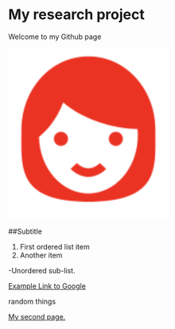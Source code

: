 # My research project

Welcome to my Github page

<img src="images/image.png?raw=true"/>

##Subtitle

1. First ordered list item
2. Another item 

-Unordered sub-list.

[Example Link to Google](https://www.google.com)

random things

[My second page.](https://https://tejkaa.github.io/Samah/second)
